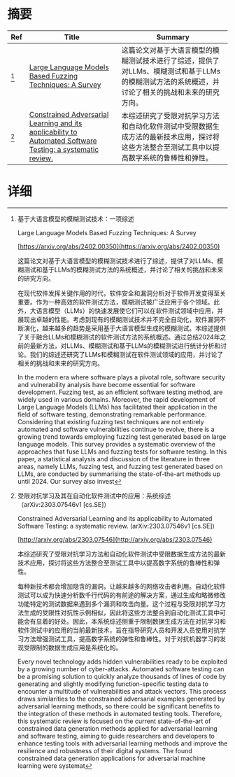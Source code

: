 # 摘要

| Ref | Title | Summary |
| --- | --- | --- |
| [^1] | [Large Language Models Based Fuzzing Techniques: A Survey](https://arxiv.org/abs/2402.00350) | 这篇论文对基于大语言模型的模糊测试技术进行了综述，提供了对LLMs、模糊测试和基于LLMs的模糊测试方法的系统概述，并讨论了相关的挑战和未来的研究方向。 |
| [^2] | [Constrained Adversarial Learning and its applicability to Automated Software Testing: a systematic review.](http://arxiv.org/abs/2303.07546) | 本综述研究了受限对抗学习方法和自动化软件测试中受限数据生成方法的最新技术应用，探讨将这些方法整合至测试工具中以提高数字系统的鲁棒性和弹性。 |

# 详细

[^1]: 基于大语言模型的模糊测试技术：一项综述

    Large Language Models Based Fuzzing Techniques: A Survey

    [https://arxiv.org/abs/2402.00350](https://arxiv.org/abs/2402.00350)

    这篇论文对基于大语言模型的模糊测试技术进行了综述，提供了对LLMs、模糊测试和基于LLMs的模糊测试方法的系统概述，并讨论了相关的挑战和未来的研究方向。

    

    在现代软件发挥关键作用的时代，软件安全和漏洞分析对于软件开发变得至关重要。作为一种高效的软件测试方法，模糊测试被广泛应用于各个领域。此外，大语言模型（LLMs）的快速发展使它们可以在软件测试领域中应用，并展现出卓越的性能。考虑到现有的模糊测试技术并不完全自动化，软件漏洞不断演化，越来越多的趋势是采用基于大语言模型生成的模糊测试。本综述提供了关于融合LLMs和模糊测试的软件测试方法的系统概述。通过总结2024年之前的最新方法，对LLMs、模糊测试和基于LLMs的模糊测试进行统计分析和讨论。我们的综述还研究了LLMs和模糊测试在软件测试领域的应用，并讨论了相关的挑战和未来的研究方向。

    In the modern era where software plays a pivotal role, software security and vulnerability analysis have become essential for software development. Fuzzing test, as an efficient software testing method, are widely used in various domains. Moreover, the rapid development of Large Language Models (LLMs) has facilitated their application in the field of software testing, demonstrating remarkable performance. Considering that existing fuzzing test techniques are not entirely automated and software vulnerabilities continue to evolve, there is a growing trend towards employing fuzzing test generated based on large language models. This survey provides a systematic overview of the approaches that fuse LLMs and fuzzing tests for software testing. In this paper, a statistical analysis and discussion of the literature in three areas, namely LLMs, fuzzing test, and fuzzing test generated based on LLMs, are conducted by summarising the state-of-the-art methods up until 2024. Our survey also invest
    
[^2]: 受限对抗学习及其在自动化软件测试中的应用：系统综述（arXiv:2303.07546v1 [cs.SE]）

    Constrained Adversarial Learning and its applicability to Automated Software Testing: a systematic review. (arXiv:2303.07546v1 [cs.SE])

    [http://arxiv.org/abs/2303.07546](http://arxiv.org/abs/2303.07546)

    本综述研究了受限对抗学习方法和自动化软件测试中受限数据生成方法的最新技术应用，探讨将这些方法整合至测试工具中以提高数字系统的鲁棒性和弹性。

    

    每种新技术都会增加隐含的漏洞，让越来越多的网络攻击者利用。自动化软件测试可以成为快速分析数千行代码的有前途的解决方案，通过生成和略微修改功能特定的测试数据来遇到多个漏洞和攻击向量。这个过程与受限对抗学习方法生成的受限性对抗性示例相似，因此将这些方法整合到自动化测试工具中可能会有显着的好处。因此，本系统综述侧重于限制数据生成方法在对抗学习和软件测试中的应用的当前最新技术，旨在指导研究人员和开发人员使用对抗学习方法增强测试工具，提高数字系统的弹性和鲁棒性。对于对抗机器学习的发现受限制的数据生成应用是系统化的。

    Every novel technology adds hidden vulnerabilities ready to be exploited by a growing number of cyber-attacks. Automated software testing can be a promising solution to quickly analyze thousands of lines of code by generating and slightly modifying function-specific testing data to encounter a multitude of vulnerabilities and attack vectors. This process draws similarities to the constrained adversarial examples generated by adversarial learning methods, so there could be significant benefits to the integration of these methods in automated testing tools. Therefore, this systematic review is focused on the current state-of-the-art of constrained data generation methods applied for adversarial learning and software testing, aiming to guide researchers and developers to enhance testing tools with adversarial learning methods and improve the resilience and robustness of their digital systems. The found constrained data generation applications for adversarial machine learning were systemat
    

